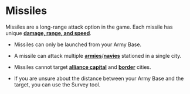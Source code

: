 # Missiles

Missiles are a long-range attack option in the game. Each missile has unique **[damage, range, and speed](../weapons/missiles.md)**.

- Missiles can only be launched from your Army Base. 

- A missile can attack multiple **[armies](../units/armies.md)**/**[navies](../units/navies.md)** stationed in a single city.

- Missiles cannot target **[alliance capital](../alliances/capital.md)** and **[border](../alliances/territory.md)** cities.

- If you are unsure about the distance between your Army Base and the target, you can use the Survey tool.
